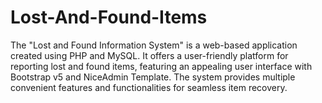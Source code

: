 # Lost-And-Found-Items
The "Lost and Found Information System" is a web-based application created using PHP and MySQL. It offers a user-friendly platform for reporting lost and found items, featuring an appealing user interface with Bootstrap v5 and NiceAdmin Template. The system provides multiple convenient features and functionalities for seamless item recovery.
